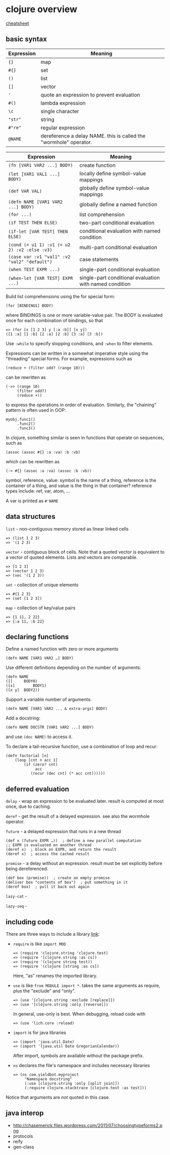 
# clojure overview

[cheatsheet](http://clojure.org/cheatsheet)

## basic syntax

| Expression | Meaning |
|------------|---------|
| `{}`           | map
| `#{}`          | set
| `()`           | list
| `[]`           | vector
| `'`            | quote an expression to prevent evaluation
| `#()`          | lambda expression
| `\c`           | single character
| `"str"`        | string
| `#"re"`        | regular expression
| `@NAME`        | dereference a delay NAME. this is called the "wormhole" operator.

| Expression | Meaning |
|------------|---------|
| `(fn [VAR1 VAR2 ...] BODY)`         | create function
| `(let [VAR1 VAL1 ...] BODY)`        | locally define symbol-value mappings
| `(def VAR VAL)`                     | globally define symbol-value mappings
| `(defn NAME [VAR1 VAR2 ...] BODY)`  | globally define a named function
| `(for ...)`                         | list comprehension
| `(if TEST THEN ELSE)`               | two-part conditional evaluation
| `(if-let [VAR TEST] THEN ELSE)`     | conditional evaluation with named condition
| `(cond (= u1 1) :v1 (= u2 2) :v2 :else :v3)`  | multi-part conditional evaluation
| `(case var :v1 "val1" :v2 "val2" "default")`  | case statements
| `(when TEST EXPR ...)`              | single-part conditional evaluation
| `(when-let [VAR TEST] EXPR ...)`    | single-part conditional evaluation with named condition

Build list comprehensions using the for special form:
```
(for [BINDINGS] BODY)
```
where BINDINGS is one or more variable-value pair. The BODY is evaluated once for each combination of bindings, so that
```
=> (for [x [1 2 3] y [:a :b]] [x y])
([1 :a] [1 :b] [2 :a] [2 :b] [3 :a] [3 :b])
```
Use `:while` to specify stopping conditions, and `:when` to filter elements.

Expressions can be written in a somewhat imperative style using the "threading" special forms. For example, expressions such as
```
(reduce + (filter odd? (range 10)))
```
can be rewritten as
```
(->> (range 10)
     (filter odd?)
     (reduce +))
```
to express the operations in order of evaluation. Similarly, the "chaining" pattern is often used in OOP:
```
myobj.func1()
     .func2()
     .func3()
```
In clojure, something similar is seen in functions that operate on sequences, such as
```
(assoc (assoc #{} :a :va) :b :vb)
```
which can be rewritten as
```
(-> #{} (assoc :a :va) (assoc :b :vb))
```

symbol, reference, value: symbol is the name of a thing, reference is the container of a thing, and value is the thing in that container? reference types include: ref, var, atom, ...

A var is printed as `#'NAME`

## data structures

`list` - non-contiguous memory stored as linear linked cells
```
=> (list 1 2 3)
=> '(1 2 3)
```

`vector` - contiguous block of cells. Note that a quoted vector is equivalent to a vector of quoted elements. Lists and vectors are comparable.
```
=> [1 2 3]
=> (vector 1 2 3)
=> (vec '(1 2 3))
```

`set` - collection of unique elements
```
=> #{1 2 3}
=> (set [1 2 3])
```

`map` - collection of key/value pairs
```
=> {1 11, 2 22}
=> {:a 11, :b 22}
```

## declaring functions

Define a named function with zero or more arguments
```
(defn NAME [VAR1 VAR2 …] BODY)
```

Use different definitions depending on the number of arguments:
```
(defn NAME
([]		BODY0)
([x]		BODY1)
([x y]	BODY2))
```

Support a variable number of arguments:
```
(defn NAME [VAR1 VAR2 ... & extra-args] BODY)
```

Add a docstring:
```
(defn NAME DOCSTR [VAR1 VAR2 ...] BODY)
```
and use `(doc NAME)` to access it.

To declare a tail-recursive function, use a combination of loop and recur:
```
(defn factorial [n]
    (loop [cnt n acc 1]
        (if (zero? cnt)
             acc
           (recur (dec cnt) (* acc cnt))))))
```

## deferred evaluation

`delay` - wrap an expression to be evaluated later. result is computed at most once, due to caching.

`deref` - get the result of a delayed expression. see also the wormhole operator.

`future` - a delayed expression that runs in a new thread
```
(def x (future EXPR …))  ; define a new parallel computation
;; EXPR is evaluated on another thread
(deref x)  ; block on EXPR, and return the result
(deref x)  ; access the cached result
```

`promise` - a delay without an expression. result must be set explicitly before being dereferenced.
```
(def box (promise))  ; create an empty promise
(deliver box "contents of box")  ; put something in it
(deref box)  ; pull it back out again
```

`lazy-cat` -

`lazy-seq` -

## including code

There are three ways to include a library [link](http://blog.8thlight.com/colin-jones/2010/12/05/clojure-libs-and-namespaces-require-use-import-and-ns.html):

* `require` is like `import MOD`

  ```
  => (require 'clojure.string 'clojure.test)
  => (require '[clojure.string :as cs])
  => (require '(clojure string test))
  => (require '(clojure [string :as cs])
  ```

  Here, "as" renames the imported library.

* `use` is like `from MODULE import *`. takes the same arguments as require, plus the "exclude" and "only".

  ```
  => (use '[clojure.string :exclude [replace]])
  => (use '[clojure.string :only [reverse]])
  ```

  In general, use-only is best.
  When debugging, reload code with

  ```
  => (use 'lich.core :reload)
  ```

* `import` is for java libraries

  ```
  => (import 'java.util.Date)
  => (import '(java.util Date GregorianCalendar))
  ```

  After import, symbols are available without the package prefix.

* `ns` declares the file's namespace and includes necessary libraries

  ```
  => (ns com.yieldbot.myproject
       "Namespace docstring"
       (:use [clojure.string :only [split join]])
       (:require clojure.stacktrace [clojure.test :as test]))
  ```

Notice that arguments are *not* quoted in this case.

## java interop

* http://chasemerick.files.wordpress.com/2011/07/choosingtypeforms2.png
* protocols
* reify
* gen-class

